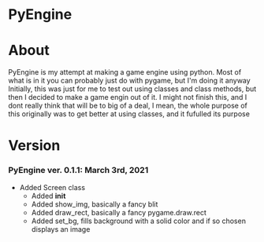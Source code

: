 # PyEngine

# About
PyEngine is my attempt at making a game engine using python.
Most of what is in it you can probably just do with pygame, but I'm doing it anyway
Initially, this was just for me to test out using classes and class methods, but then I decided to make a game engin out of it.
I might not finish this, and I dont really think that will be to big of a deal, I mean, the whole purpose of this originally was to get better at using classes, and it fufulled its purpose

# Version
### PyEngine ver. 0.1.1: March 3rd, 2021
- Added Screen class
	- Added __init__
	- Added show_img, basically a fancy blit
	- Added draw_rect, basically a fancy pygame.draw.rect
	- Added set_bg, fills background with a solid color and if so chosen displays an image
